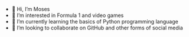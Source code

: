 - 👋 Hi, I’m Moses
- 👀 I’m interested in Formula 1 and video games
- 🌱 I’m currently learning the basics of Python programming language
- 💞️ I’m looking to collaborate on GitHub and other forms of social media

<!---
M0sees/M0sees is a ✨ special ✨ repository because its `README.md` (this file) appears on your GitHub profile.
You can click the Preview link to take a look at your changes.
--->
